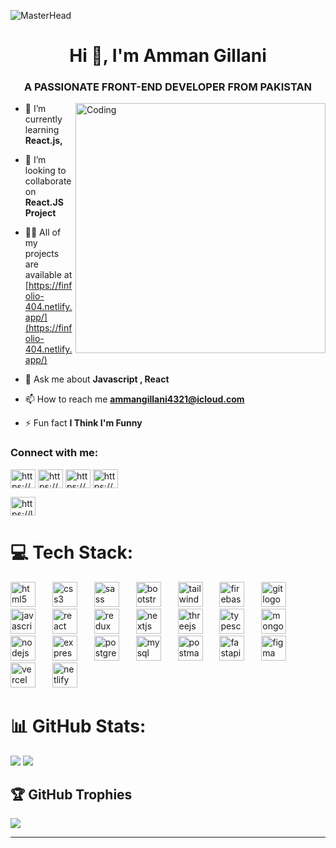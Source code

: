 ![MasterHead](https://user-images.githubusercontent.com/74038190/225813708-98b745f2-7d22-48cf-9150-083f1b00d6c9.gif)

<h1 align="center">Hi 👋, I'm Amman Gillani</h1>
<h3 align="center">A PASSIONATE FRONT-END DEVELOPER FROM PAKISTAN</h3>

<img align="right" alt="Coding" width="400" src="https://cdn.dribbble.com/users/1162077/screenshots/3848914/programmer.gif">

- 🌱 I’m currently learning **React.js,**

- 👯 I’m looking to collaborate on **React.JS Project**

- 👨‍💻 All of my projects are available at [https://finfolio-404.netlify.app/](https://finfolio-404.netlify.app/)

- 💬 Ask me about **Javascript , React**

- 📫 How to reach me **ammangillani4321@icloud.com**

- ⚡ Fun fact **I Think I'm Funny**

<h3 align="left">Connect with me:</h3>
<p align="left">
<a href="https://linkedin.com/in/https://www.linkedin.com/in/syed-amman-gillani-404-/" target="blank"><img align="center" src="https://raw.githubusercontent.com/rahuldkjain/github-profile-readme-generator/master/src/images/icons/Social/linked-in-alt.svg" alt="https://www.linkedin.com/in/syed-amman-gillani-404-/" height="30" width="40" /></a>
<a href="https://stackoverflow.com/users/https://stackoverflow.com/users/22196744/amman-gillani" target="blank"><img align="center" src="https://raw.githubusercontent.com/rahuldkjain/github-profile-readme-generator/master/src/images/icons/Social/stack-overflow.svg" alt="https://stackoverflow.com/users/22196744/amman-gillani" height="30" width="40" /></a>
<a href="https://instagram.com/https://www.instagram.com/amman_404/" target="blank"><img align="center" src="https://raw.githubusercontent.com/rahuldkjain/github-profile-readme-generator/master/src/images/icons/Social/instagram.svg" alt="https://www.instagram.com/amman_404/" height="30" width="40" /></a>
<a href="https://www.hackerrank.com/https://www.hackerrank.com/profile/syedamanshah2255" target="blank"><img align="center" src="https://raw.githubusercontent.com/rahuldkjain/github-profile-readme-generator/master/src/images/icons/Social/hackerrank.svg" alt="https://www.hackerrank.com/profile/syedamanshah2255" height="30" width="40" /></a>
</p>
<a href="https://www.leetcode.com/https://leetcode.com/amman_gillani/" target="blank"><img align="center" src="https://raw.githubusercontent.com/rahuldkjain/github-profile-readme-generator/master/src/images/icons/Social/leet-code.svg" alt="https://leetcode.com/amman_gillani/" height="30" width="40" /></a>
</p>


# 💻 Tech Stack:


<div align="left">
  <img src="https://skillicons.dev/icons?i=html" height="40" alt="html5 logo" />
  <img width="19" />
  <img src="https://skillicons.dev/icons?i=css" height="40" alt="css3 logo" />
  <img width="19" />
  <img src="https://skillicons.dev/icons?i=sass" height="40" alt="sass logo" />
  <img width="19" />
  <img src="https://skillicons.dev/icons?i=bootstrap" height="40" alt="bootstrap logo" />
  <img width="19" />
  <img src="https://skillicons.dev/icons?i=tailwind" height="40" alt="tailwindcss logo" />
  <img width="19" />
  <img src="https://skillicons.dev/icons?i=firebase" height="40" alt="firebase logo" />
  <img width="19" />
  <img src="https://skillicons.dev/icons?i=git" height="40" alt="git logo" />
  <img width="19" />
  <img src="https://skillicons.dev/icons?i=js" height="40" alt="javascript logo" />
  <img width="19" />
  <img src="https://skillicons.dev/icons?i=react" height="40" alt="react logo" />
  <img width="19" />
  <img src="https://skillicons.dev/icons?i=redux" height="40" alt="redux logo" />
  <img width="19" />
  <img src="https://skillicons.dev/icons?i=nextjs" height="40" alt="nextjs logo" />
  <img width="19" />
  <img src="https://skillicons.dev/icons?i=threejs" height="40" alt="threejs logo" />
  <img width="19" />
  <img src="https://skillicons.dev/icons?i=ts" height="40" alt="typescript logo" />
  <img width="19" />
  <img src="https://skillicons.dev/icons?i=mongodb" height="40" alt="mongodb logo" />
  <img width="19" />
  <img src="https://skillicons.dev/icons?i=nodejs" height="40" alt="nodejs logo" />
  <img width="19" />
  <img src="https://skillicons.dev/icons?i=express" height="40" alt="express logo" />
  <img width="19" />
  <img src="https://skillicons.dev/icons?i=postgres" height="40" alt="postgresql logo" />
  <img width="19" />
  <img src="https://skillicons.dev/icons?i=mysql" height="40" alt="mysql logo" />
  <img width="19" />
  <img src="https://skillicons.dev/icons?i=postman" height="40" alt="postman logo" />
  <img width="19" />
  <img src="https://skillicons.dev/icons?i=fastapi" height="40" alt="fastapi logo" />
  <img width="19" />
  <img src="https://skillicons.dev/icons?i=figma" height="40" alt="figma logo" />
  <img width="19" />
  <img src="https://skillicons.dev/icons?i=vercel" height="40" alt="vercel logo" />
  <img width="19" />
  <img src="https://skillicons.dev/icons?i=netlify" height="40" alt="netlify logo" />
</div>




# 📊 GitHub Stats:
![](https://github-readme-stats.vercel.app/api?username=ammangillani&theme=dark&hide_border=false&include_all_commits=false&count_private=true)
![](https://github-readme-streak-stats.herokuapp.com/?user=ammangillani&theme=dark&hide_border=false)<br/>


## 🏆 GitHub Trophies
![](https://github-profile-trophy.vercel.app/?username=ammangillani&theme=monokai&no-frame=false&no-bg=true&margin-w=4)

---

<!-- Proudly created with GPRM ( https://gprm.itsvg.in ) -->

